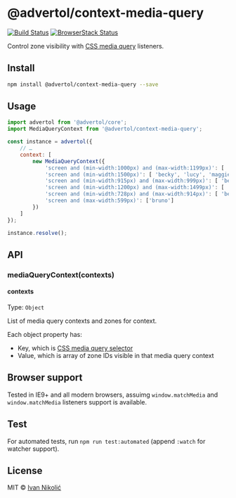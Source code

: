 # @advertol/context-media-query

[![Build Status][ci-img]][ci] [![BrowserStack Status][browserstack-img]][browserstack]

Control zone visibility with [CSS media query][media-queries] listeners.

## Install

```sh
npm install @advertol/context-media-query --save
```

## Usage

```js
import advertol from '@advertol/core';
import MediaQueryContext from '@advertol/context-media-query';

const instance = advertol({
	// …
	context: [
		new MediaQueryContext({
			'screen and (min-width:1000px) and (max-width:1199px)': [ 'becky', 'lucy', 'maggie' ],
			'screen and (min-width:1500px)': [ 'becky', 'lucy', 'maggie', 'madison', 'ziggy', 'ruby' ],
			'screen and (min-width:915px) and (max-width:999px)': [ 'becky', 'lucy', 'maggie', 'maggie' ],
			'screen and (min-width:1200px) and (max-width:1499px)': [ 'becky', 'lucy', 'maggie', 'madison', 'ziggy' ],
			'screen and (min-width:728px) and (max-width:914px)': [ 'becky', 'maggie' ],
			'screen and (max-width:599px)': ['bruno']
		})
	]
});

instance.resolve();
```

## API

### mediaQueryContext(contexts)

#### contexts

Type: `Object`

List of media query contexts and zones for context.

Each object property has:

* Key, which is [CSS media query selector][media-queries]
* Value, which is array of zone IDs visible in that media query context

## Browser support

Tested in IE9+ and all modern browsers, assuimg `window.matchMedia` and `window.matchMedia` listeners support is available.

## Test

For automated tests, run `npm run test:automated` (append `:watch` for watcher support).

## License

MIT © [Ivan Nikolić](http://ivannikolic.com)

[ci]: https://travis-ci.com/niksy/advertol-context-media-query
[ci-img]: https://travis-ci.com/niksy/advertol-context-media-query.svg?branch=master
[browserstack]: https://www.browserstack.com/
[browserstack-img]: https://www.browserstack.com/automate/badge.svg?badge_key=
[media-queries]: https://developer.mozilla.org/en-US/docs/Web/CSS/Media_Queries/Using_media_queries
